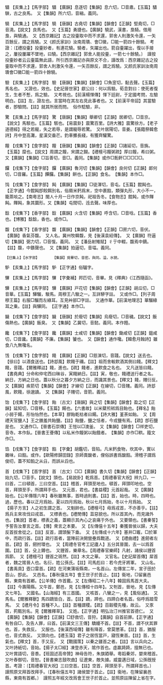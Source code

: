 <!-- { "loadSidebar": true } -->
驌	【亥集上】【馬字部】	驌	【廣韻】息逐切【集韻】息六切，□音肅。【玉篇】驌騻，古之良馬。　又【集韻】所六切，音縮。義同。

驍	【亥集上】【馬字部】	驍	【唐韻】古堯切【集韻】【韻會】【正韻】堅堯切，□音澆。【說文】良馬也。　又【玉篇】勇捷也。【廣韻】驍武，漢書，梟騎。借用梟，與驍通。　又【西京雜記】古之投壷取中而不求還，郭舍人則激矢令還，一矢百餘反，謂之爲驍。又《颜氏家訓》汝南周璝、會□徽，□能一箭四十餘驍。 考證：〔【禮投壷】投壷妙者，有連花驍。驍者，矢躍出也。箭自壷躍出，復以手接之，屢投屢躍不墜地，曰驍。【西京雜記】郭舍人能投壷，一箭七十餘驍。〕　謹按投壷妙者云云壷篇無此語，所引西京雜記亦與原文不合，謹改爲：西京雜記古之投壷取中而不求還，郭舍人則激矢令還，一矢百餘反，謂之爲驍。又颜氏家訓汝南周璝會□徽□能一箭四十餘驍。 

驗	【亥集上】【馬字部】	驗	【唐韻】【集韻】【韻會】□魚窆切，黏去聲。【玉篇】馬名也。　又證也，效也。【史記晉世家】獻公曰：何以爲驗。荀息對曰：使死者復生，生者不慙，爲之驗。　又考視也。【前漢楊惲傳】惲下廷尉，于定國考問，左驗明白。【註】左，證左也。言當時在其左右見此事者也。又【前漢平帝詔】其當驗者，卽驗問。【註】就其所居而問。　俗作騐驗，非。

驚	【亥集上】【馬字部】	驚	【唐韻】【集韻】舉卿切【正韻】居卿切，□音京。【說文】馬駭也。【玉篇】駭也。【易震卦】震驚百里。【詩大雅】震驚徐方。【老子道德經】得之若寵，失之若辱，是謂寵辱若驚。　又叶居陽切，音姜。【張籍祭韓愈詩】月中登高灘，星漢交垂芒。釣車擲長綫，有獲齊驩驚。

饘	【戌集下】【食字部】	饘	【唐韻】【集韻】【韻會】【正韻】□諸延切，音旃。【玉篇】糜也。【說文】周謂之饘，宋謂之餬。【禮檀弓饘粥疏】厚曰饘，希曰粥。　又【廣韻】【集韻】□旨善切，音□。義同。【集韻】或作□餰飦□□□□□。

饠	【戌集下】【食字部】	饠	【廣韻】魯河切【集韻】【韻會】良何切【正韻】郞何切，□音羅。【玉篇】饆饠。【集韻】餠也。【正韻】食名。　【集韻】本作□。

饨	【戌集下】【食字部】	飩	【廣韻】【集韻】□徒渾切，音屯。【玉篇】餛飩也。【正字通】今餛飩卽餃餌別名，俗屑米麫爲末，空中裹餡，類彈丸形，大小不一，籠蒸啖之。【南粵志】閩人十月一日作京飩，祀祖告冬。【食物志】餛飩，或作餫飩。餫飩，象其圜形。又【集韻】屯閏切，迍去聲。味厚也。

馠	【戌集下】【香字部】	馠	【廣韻】火含切【集韻】呼含切，□音唅。【玉篇】香也。【博雅】馠馠，香也。或作□。

馥	【戌集下】【香字部】	馥	【廣韻】【集韻】【韻會】【正韻】□房六切，音伏。【廣韻】香氣芬馥。　又人名。冀州牧韓馥，見【後漢袁紹傳】。　又【廣韻】符逼切【集韻】弼力切，□音愎。義同。　又【潘岳射雉賦】彳亍中輟，馥焉中鏑。【註】馥，中鏃聲也。　又【集韻】拍逼切，音堛。義同。

	【巳集上】【水字部】		【集韻】覓畢切，音密。與同。溢，水貌。

馿	【亥集上】【馬字部】	馿	【正字通】俗驢字。

驆	【亥集上】【馬字部】	驆	【字彙補】邦匹切，音畢。見《釋典》《江西隨函》。

驊	【亥集上】【馬字部】	驊	【廣韻】戸花切【集韻】【韻會】【正韻】胡瓜切，□音華。【玉篇】驊騮，駿馬。周穆王八駿之一。互詳駵字註。　又或作□。【列子周穆王篇】右服□騮而左綠耳。互見艸部□字註。　又通作華。【前漢地理志】華騮綠耳之乗。【註】與驊同。　【正字通】本作□。

饖	【戌集下】【食字部】	饖	【唐韻】於廢切【集韻】烏廢切，□音穢。【說文】飯傷熱也。【廣韻】飯臭。　又【集韻】乙冀切，音懿。義同。本作饐。

饞	【戌集下】【食字部】	饞	【廣韻】士咸切【集韻】【韻會】鋤咸切【正韻】鉏咸切，□音讒。【廣韻】不廉。【集韻】饕也。　又【韻會】通作嚵。【韓愈月蝕詩】雖食八九無嚵名。

饯	【戌集下】【食字部】	餞	【廣韻】【正韻】□慈演切，音踐。【說文】送去也。【徐曰】以酒食送也。【詩邶風】飮餞于禰。【註】祖而舍軷飮酒其側曰餞。【釋文】餞，音踐。【爾雅釋詁】餞，進也。【疏】餞者，進飮食之名也。　又凡送皆曰餞。【書堯典】分命和仲宅西曰昧谷，寅餞納日。【註】寅，敬也，餞禮送行者之名。納日，方納之日也。蓋以秋分之暮夕方納之日，而識其景也。【釋文】餞，賤衍反。　又【廣韻】疾箭切【集韻】【韻會】才線切【正韻】在線切，□音賤。義同。詩邶風，飮餞，徐邈讀。　又【集韻】子賤切，音箭。義同。

饴	【戌集下】【食字部】	飴	〔古文〕【唐韻】與之切【集韻】【韻會】盈之切【正韻】延知切，□音移。【玉篇】餳也。【六書故】以米糵煎秫爲目飴也。【釋名】飴小弱于餳，形怡怡然也。【本草】膠飴乾枯者曰餳。【詩大雅】堇荼如飴。　又【周禮天官鹽人】王之膳羞共飴鹽。【註】飴鹽，鹽之恬者，今戎鹽有焉。【疏】卽石鹽是也。　又通作□。【晉書石崇傳】王愷以□澳釜。　又【集韻】【韻會】□祥吏切，音寺。本作飤。【晉書王薈傳】以私米作饘粥以飴餓者。　【集韻】亦作□粠。籀文作□。

馅	【戌集下】【食字部】	餡	【字彙】胡鑑切，音陷。凡米麫食物，坎其中，實以雜味，曰餡。或作。【歐陽修歸田錄】京師賣酸者，俚俗誤書爲酸餡。滑稽子謂爲俊叨，蓋不知餡之从臽，而誤从舀也。

首	【戌集下】【首字部】	首	〔古文〕□□【廣韻】書久切【集韻】【韻會】【正韻】始九切，□音手。【說文】頭也。【易說卦】乾爲首。【周禮春官大祝】辨九□，一曰首，二曰頓首，三曰空首。【註】稽首，拜頭至地也。頓首，拜頭叩地也。空首，拜頭至手，所謂拜手也。　又元首，君也。【書益稷】元首起哉。　又【廣韻】始也。【公羊傳隱六年】春秋雖無事，首時過則書。【註】首，始也。時，四時也。過，歷也。春以正月爲始，夏以四月爲始，秋以七月爲始，冬以十月爲始。　又【揚子方言】人之初生謂之首。　又魁帥也。【禮檀弓】毋爲戎首，不亦善乎。【註】爲兵主來攻伐曰戎首。　又標表也。【禮閒傳】苴惡貌也。所以首其內，而見諸外也。【集說】首者，標表之義，蓋顯示其內心之哀痛于外也。　又要領也。【書秦誓】予誓告汝羣言之首。【傳】衆言之本要。　又【左傳僖十五年】秦獲晉侯以歸，大夫反首拔舍從之。【註】反首，謂頭髮下垂。　又【左傳成十六年】塞井□竈，□於軍中，而疏行首。【註】疏行首者，當陣前決開營壘爲戰道。　又【禮曲禮】進劒者左首。【疏】首，劒拊環也。　又【周禮冬官考工記廬人】五分其晉圍，去一以爲首圍。【註】首，殳上鐏也。　又貍首，樂章名。【周禮春官樂師】凡射，諸侯以貍首爲節。　又【禮檀弓】貍首之斑然。【註】木文之華。　又官名。【史記犀首傳】犀首者，魏之隂晉人也。名衍，姓公孫氏。【註】司馬彪曰：若今虎牙將軍。　又山名。【書禹貢】壺口雷首。【疏】在河東蒲坂縣南，一名首山。左傳宣二年，宣子田於首山，卽此。　又邑名。【春秋僖五年】會王世子於首止。【註】衞地，□留襄邑縣，東南有首鄕。【公羊傳】作首戴。又【左傳昭二十八年】韓固爲馬首大夫。【註】今壽陽縣。又牛首，鄭邑，見【左傳桓十四年】。又刳首，晉地，見【左傳文七年】。　又國名。【山海經】有三首國。　又咳首，八蠻之一，見【風俗通】。　又馬名。【爾雅釋獸】馬四蹢皆白，首。【註】蹢，蹄也。四蹄白者名首。俗呼爲踏雪馬。　又【禮月令】首種不入。【註】首種謂稷。【疏】百穀稷先種，故云。　又豕首，茢甄別名。見【爾雅釋草】。　又姓。【正字通】明弘治汀州推官首德仁。　又【廣韻】【集韻】【韻會】【正韻】□舒救切，音狩。【廣韻】自首前罪。【正字通】有咎自□，及告人罪，曰首。【前漢文三王傳】驕嫚不首。【註】不首，謂不伏其罪也。首，失救反。　又服也。【後漢西域傳】雖有降首，曾莫懲革。【註】首，猶服也，音式救反。　又頭向也。【禮玉藻】君子之居恆當戸，寢恆東首。【註】首，生氣也。【釋文】首，手又反。　又【戰國策】以秦之疆首之者。【註】言以兵向之。　又叶詩紙切，音始。【揚子太□經】凍登赤天，隂作首也。虛羸踦踦，擅無已也。　又叶賞語切，音黍。【班固述高帝贊】神母告符，朱旗廼舉。粵蹈秦郊，嬰來稽首。　又叶舂御切，音恕。【晉書樂志鼓吹曲】征遼東，敵失據。威靈邁日域，公孫旣授首。考證：〔【周禮春官大祝】三曰空首。【註】空首，拜頭至手，所謂拜首也。〕　謹照原文拜首改拜手。〔【春秋僖五年】諸侯盟于首止。【註】衞地，在陳留襄邑縣，東南有首鄕。〕　謹照五年經文改爲會王世子於首止。並照原註陳留上省在字。 

